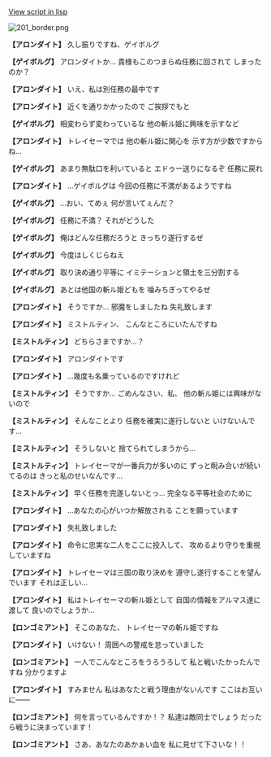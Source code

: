[View script in lisp](../scripts/100403051.txt)

![201_border.png](../images/backgrounds/201_border.png)

**【アロンダイト】**
久し振りですね、ゲイボルグ

**【ゲイボルグ】**
アロンダイトか…
貴様もこのつまらぬ任務に回されて
しまったのか？

**【アロンダイト】**
いえ、私は別任務の最中です

**【アロンダイト】**
近くを通りかかったので
ご挨拶でもと

**【ゲイボルグ】**
相変わらず変わっているな
他の斬ル姫に興味を示すなど

**【アロンダイト】**
トレイセーマでは
他の斬ル姫に関心を
示す方が少数ですからね…

**【ゲイボルグ】**
あまり無駄口を利いていると
エドゥー送りになるぞ
任務に戻れ

**【アロンダイト】**
…ゲイボルグは
今回の任務に不満があるようですね

**【ゲイボルグ】**
…おい、てめぇ
何が言いてぇんだ？

**【ゲイボルグ】**
任務に不満？
それがどうした

**【ゲイボルグ】**
俺はどんな任務だろうと
きっちり遂行するぜ

**【ゲイボルグ】**
今度はしくじらねえ

**【ゲイボルグ】**
取り決め通り平等に
イミテーションと領土を三分割する

**【ゲイボルグ】**
あとは他国の斬ル姫どもを
噛みちぎってやるぜ

**【アロンダイト】**
そうですか…
邪魔をしましたね
失礼致します

**【アロンダイト】**
ミストルティン、
こんなところにいたんですね

**【ミストルティン】**
どちらさまですか…？

**【アロンダイト】**
アロンダイトです

**【アロンダイト】**
…幾度も名乗っているのですけれど

**【ミストルティン】**
そうですか…
ごめんなさい、私、
他の斬ル姫には興味がないので

**【ミストルティン】**
そんなことより
任務を確実に遂行しないと
いけないんです…

**【ミストルティン】**
そうしないと
捨てられてしまうから…

**【ミストルティン】**
トレイセーマが一番兵力が多いのに
ずっと睨み合いが続いてるのは
きっと私のせいなんです…

**【ミストルティン】**
早く任務を完遂しないとっ…
完全なる平等社会のために

**【アロンダイト】**
…あなたの心がいつか解放される
ことを願っています

**【アロンダイト】**
失礼致しました

**【アロンダイト】**
命令に忠実な二人をここに投入して、
攻めるより守りを重視していますね

**【アロンダイト】**
トレイセーマは三国の取り決めを
遵守し遂行することを望んでいます
それは正しい…

**【アロンダイト】**
私はトレイセーマの斬ル姫として
自国の情報をアルマス達に渡して
良いのでしょうか…

**【ロンゴミアント】**
そこのあなた、
トレイセーマの斬ル姫ですね

**【アロンダイト】**
いけない！
周囲への警戒を怠っていました

**【ロンゴミアント】**
一人でこんなところをうろうろして
私と戦いたかったんですね
分かりますよ

**【アロンダイト】**
すみません
私はあなたと戦う理由がないんです
ここはお互いに――

**【ロンゴミアント】**
何を言っているんですか！？
私達は敵同士でしょう
だったら戦うに決まっています！

**【ロンゴミアント】**
さあ、あなたのあかぁい血を
私に見せて下さいな！！
